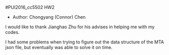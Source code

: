 #PUI2016_cc5502 HW2

* Author: Chongyang (Connor) Chen

I would like to thank Jianghao Zhu for his advises in helping me with my codes. 


I had some problems when trying to figure out the data structure of the MTA json file, but eventually was able to solve it on time. 
